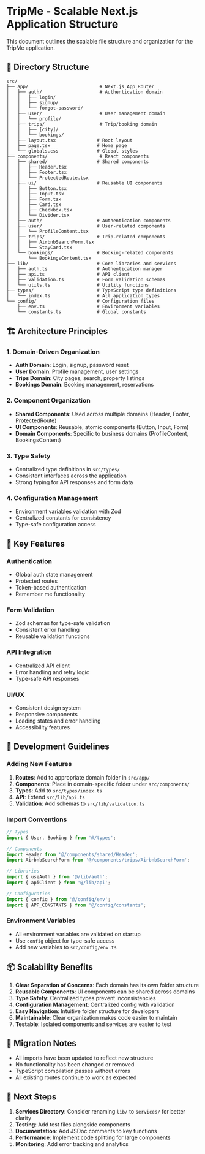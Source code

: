 # TripMe - Scalable Next.js Application Structure

This document outlines the scalable file structure and organization for the TripMe application.

## 📁 Directory Structure

```
src/
├── app/                          # Next.js App Router
│   ├── auth/                     # Authentication domain
│   │   ├── login/
│   │   ├── signup/
│   │   └── forgot-password/
│   ├── user/                     # User management domain
│   │   └── profile/
│   ├── trips/                    # Trip/booking domain
│   │   ├── [city]/
│   │   └── bookings/
│   ├── layout.tsx               # Root layout
│   ├── page.tsx                 # Home page
│   └── globals.css              # Global styles
├── components/                   # React components
│   ├── shared/                  # Shared components
│   │   ├── Header.tsx
│   │   ├── Footer.tsx
│   │   └── ProtectedRoute.tsx
│   ├── ui/                      # Reusable UI components
│   │   ├── Button.tsx
│   │   ├── Input.tsx
│   │   ├── Form.tsx
│   │   ├── Card.tsx
│   │   ├── Checkbox.tsx
│   │   └── Divider.tsx
│   ├── auth/                    # Authentication components
│   ├── user/                    # User-related components
│   │   └── ProfileContent.tsx
│   ├── trips/                   # Trip-related components
│   │   ├── AirbnbSearchForm.tsx
│   │   └── StayCard.tsx
│   └── bookings/                # Booking-related components
│       └── BookingsContent.tsx
├── lib/                         # Core libraries and services
│   ├── auth.ts                  # Authentication manager
│   ├── api.ts                   # API client
│   ├── validation.ts            # Form validation schemas
│   └── utils.ts                 # Utility functions
├── types/                       # TypeScript type definitions
│   └── index.ts                 # All application types
└── config/                      # Configuration files
    ├── env.ts                   # Environment variables
    └── constants.ts             # Global constants
```

## 🏗️ Architecture Principles

### 1. Domain-Driven Organization
- **Auth Domain**: Login, signup, password reset
- **User Domain**: Profile management, user settings
- **Trips Domain**: City pages, search, property listings
- **Bookings Domain**: Booking management, reservations

### 2. Component Organization
- **Shared Components**: Used across multiple domains (Header, Footer, ProtectedRoute)
- **UI Components**: Reusable, atomic components (Button, Input, Form)
- **Domain Components**: Specific to business domains (ProfileContent, BookingsContent)

### 3. Type Safety
- Centralized type definitions in `src/types/`
- Consistent interfaces across the application
- Strong typing for API responses and form data

### 4. Configuration Management
- Environment variables validation with Zod
- Centralized constants for consistency
- Type-safe configuration access

## 🔧 Key Features

### Authentication
- Global auth state management
- Protected routes
- Token-based authentication
- Remember me functionality

### Form Validation
- Zod schemas for type-safe validation
- Consistent error handling
- Reusable validation functions

### API Integration
- Centralized API client
- Error handling and retry logic
- Type-safe API responses

### UI/UX
- Consistent design system
- Responsive components
- Loading states and error handling
- Accessibility features

## 🚀 Development Guidelines

### Adding New Features
1. **Routes**: Add to appropriate domain folder in `src/app/`
2. **Components**: Place in domain-specific folder under `src/components/`
3. **Types**: Add to `src/types/index.ts`
4. **API**: Extend `src/lib/api.ts`
5. **Validation**: Add schemas to `src/lib/validation.ts`

### Import Conventions
```typescript
// Types
import { User, Booking } from '@/types';

// Components
import Header from '@/components/shared/Header';
import AirbnbSearchForm from '@/components/trips/AirbnbSearchForm';

// Libraries
import { useAuth } from '@/lib/auth';
import { apiClient } from '@/lib/api';

// Configuration
import { config } from '@/config/env';
import { APP_CONSTANTS } from '@/config/constants';
```

### Environment Variables
- All environment variables are validated on startup
- Use `config` object for type-safe access
- Add new variables to `src/config/env.ts`

## 📦 Scalability Benefits

1. **Clear Separation of Concerns**: Each domain has its own folder structure
2. **Reusable Components**: UI components can be shared across domains
3. **Type Safety**: Centralized types prevent inconsistencies
4. **Configuration Management**: Centralized config with validation
5. **Easy Navigation**: Intuitive folder structure for developers
6. **Maintainable**: Clear organization makes code easier to maintain
7. **Testable**: Isolated components and services are easier to test

## 🔄 Migration Notes

- All imports have been updated to reflect new structure
- No functionality has been changed or removed
- TypeScript compilation passes without errors
- All existing routes continue to work as expected

## 📝 Next Steps

1. **Services Directory**: Consider renaming `lib/` to `services/` for better clarity
2. **Testing**: Add test files alongside components
3. **Documentation**: Add JSDoc comments to key functions
4. **Performance**: Implement code splitting for large components
5. **Monitoring**: Add error tracking and analytics 